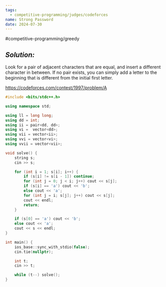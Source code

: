 ```yaml
---
tags:
  - competitive-programming/judges/codeforces
name: Strong Password
date: 2024-07-30
---
```

#competitive-programming/greedy 
## _Solution:_
Look for a pair of adjacent characters that are equal, and insert a different character in between. If no pair exists, you can simply add a letter to the beginning that is different from the initial first letter.

https://codeforces.com/contest/1997/problem/A
```cpp
#include <bits/stdc++.h>

using namespace std;

using ll = long long;
using dd = int;
using ii = pair<dd, dd>;
using vi =  vector<dd>;
using vii = vector<ii>;
using vvi = vector<vi>;
using vvii = vector<vii>;

void solve() {
    string s;
    cin >> s;

    for (int i = 1; s[i]; i++) {
        if (s[i] != s[i - 1]) continue;
        for (int j = 0; j < i; j++) cout << s[j];
        if (s[i] == 'a') cout << 'b';
        else cout << 'a';
        for (int j = i; s[j]; j++) cout << s[j];
        cout << endl;
        return;
    }

    if (s[0] == 'a') cout << 'b';
    else cout << 'a';
    cout << s << endl;
}

int main() {
    ios_base::sync_with_stdio(false);
    cin.tie(nullptr);

    int t;
    cin >> t;

    while (t--) solve();
}
```